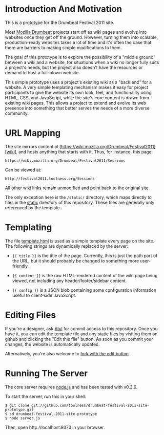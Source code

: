# Introduction And Motivation

This is a prototype for the Drumbeat Festival 2011 site.

Most [Mozilla Drumbeat][] projects start off as wiki pages and evolve into websites once they get off the ground. However, turning them into scalable, production-ready websites takes a lot of time and it's often the case that there are barriers to making simple modifications to them.

The goal of this prototype is to explore the possibility of a "middle ground" between a wiki and a website, for situations when a wiki no longer fully suits a project's needs, but the project also doesn't have the resources or demand to host a full-blown website.

This simple prototype uses a project's existing wiki as a "back end" for a website. A very simple templating mechanism makes it easy for project participants to give the website its own look, feel, and functionality using HTML, CSS, and JavaScript, while the site's core content is drawn from existing wiki pages. This allows a project to extend and evolve its web presence into something that better serves the needs of a more diverse community.

# URL Mapping

The site mirrors content at [https://wiki.mozilla.org/Drumbeat/Festival2011][wiki], and hosts anything that starts with it. Thus, for instance, this page: 

    https://wiki.mozilla.org/Drumbeat/Festival2011/Sessions

Can be viewed at:

    http://festival2011.toolness.org/Sessions

All other wiki links remain unmodified and point back to the original site.

The only exception here is the `/static/` directory, which maps directly to files in the [static][] directory of this repository. These files are generally only referenced by the template.

# Templating

The file [template.html][] is used as a simple template every page on the site. The following strings are dynamically replaced by the server:

* `{{ title }}` is the title of the page. Currently, this is just the path part of the URL, but it should probably be changed to something more user-friendly.

* `{{ content }}` is the raw HTML-rendered content of the wiki page being viewed, not including any header/footer/sidebar content.

* `{{ config }}` is a JSON blob containing some configuration information useful to client-side JavaScript.

# Editing Files

If you're a designer, ask [Atul][] for commit access to this repository. Once you have it, you can edit the template file and any static files by visiting them on github and clicking the "Edit this file" button. As soon as you commit your changes, the website is automatically updated.

Alternatively, you're also welcome to [fork with the edit button][fork].

# Running The Server

The core server requires [node.js][] and has been tested with v0.3.6.

To start the server, run this in your shell:

    $ git clone git://github.com/toolness/drumbeat-festival-2011-site-prototype.git
    $ cd drumbeat-festival-2011-site-prototype
    $ node server.js

Then, open http://localhost:8073 in your browser.

<!-- Links begin here. -->

  [Atul]: https://github.com/toolness
  [node.js]: http://nodejs.org/
  [Mozilla Drumbeat]: http://drumbeat.org/
  [wiki]: https://wiki.mozilla.org/Drumbeat/Festival2011
  [template.html]: https://github.com/toolness/drumbeat-festival-2011-site-prototype/blob/master/template.html
  [static]: https://github.com/toolness/drumbeat-festival-2011-site-prototype/tree/master/static
  [fork]: https://github.com/blog/844-forking-with-the-edit-button
